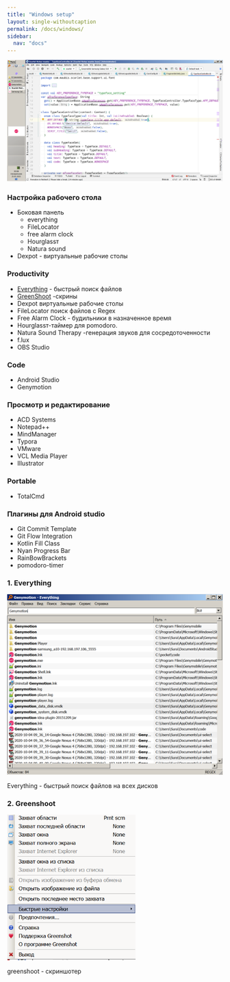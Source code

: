 ```yaml
---
title: "Windows setup"
layout: single-withoutcaption
permalink: /docs/windows/
sidebar:
  nav: "docs"
---
```


<img src="windows-dector.png" width="600" alt="Mybridge">

### Настройка рабочего стола 

- Боковая панель
    - everything
    - FileLocator
    - free alarm clock
    - Hourglassт
    - Natura sound     
- Dexpot - виртуальные рабочие столы 

### Productivity

* [Everything](#everything) - быстрый поиск файлов
* [GreenShoot](#greenshoot) -скрины
* Dexpot виртуальные рабочие столы
* FileLocator поиск файлов с Regex
* Free Alarm Clock - будильники в назначенное время
* Hourglassт-таймер для pomodoro.
* Natura Sound Therapy -генерация звуков для сосредоточенности
* f.lux
* OBS Studio

### Code

* Android Studio
* Genymotion

### Просмотр и редактирование
* ACD Systems
* Notepad++
* MindManager 
* Typora
* VMware
* VCL Media Player
* Illustrator

### Portable

* TotalCmd

### Плагины для Android studio

* Git Commit Template
* Git Flow Integration
* Kotlin Fill Class
* Nyan Progress Bar
* RainBowBrackets
* pomodoro-timer

<a name="everything"></a>
### 1. Everything
<img src="apps/everything.png" width="600" alt="Mybridge">

Everything - быстрый поиск файлов на всех дисков

<a name="greenshoot"></a>
### 2. Greenshoot
<img src="apps/greenshoot.png" width="300" alt="Mybridge">

greenshoot - скриншотер

